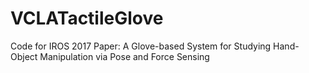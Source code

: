 # VCLATactileGlove
Code for IROS 2017 Paper: A Glove-based System for Studying Hand-Object Manipulation via Pose and Force Sensing
